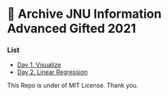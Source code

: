 # :floppy_disk: Archive JNU Information Advanced Gifted 2021

### List

- [Day 1. Visualize](./Day1)
- [Day 2. Linear Regression](./Day2)

This Repo is under of MIT License. Thank you.